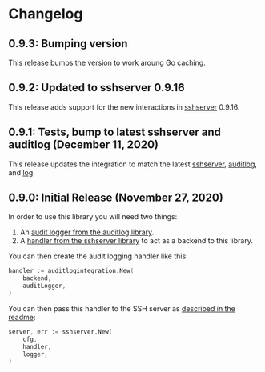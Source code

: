 # Changelog

## 0.9.3: Bumping version

This release bumps the version to work aroung Go caching.

## 0.9.2: Updated to sshserver 0.9.16

This release adds support for the new interactions in [sshserver](https://github.com/containerssh/sshserver) 0.9.16. 

## 0.9.1: Tests, bump to latest sshserver and auditlog (December 11, 2020)

This release updates the integration to match the latest [sshserver](https://github.com/containerssh/sshserver), [auditlog](https://github.com/containerssh/auditlog), and [log](https://github.com/containerssh/log).

## 0.9.0: Initial Release (November 27, 2020)

In order to use this library you will need two things:

1. An [audit logger from the auditlog library](https://github.com/containerssh/auditlog).
2. A [handler from the sshserver library](https://github.com/containerssh/sshserver) to act as a backend to this library.

You can then create the audit logging handler like this:

```go
handler := auditlogintegration.New(
    backend,
    auditLogger,
)
```

You can then pass this handler to the SSH server as [described in the readme](https://github.com/containerssh/sshserver):

```go
server, err := sshserver.New(
    cfg,
    handler,
    logger,
)
```